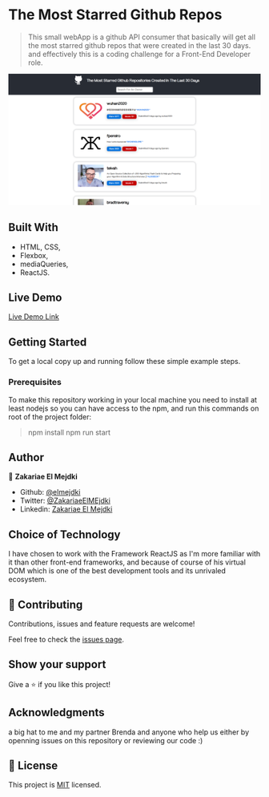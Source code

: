 # The Most Starred Github Repos

> This small webApp is a github API consumer that basically will get all the most starred github repos that were created in the last 30 days. and effectively this is a coding challenge for a Front-End Developer role.

![screenshot](./Screenshot.png)

## Built With

- HTML, CSS,
- Flexbox,
- mediaQueries,
- ReactJS.

## Live Demo

[Live Demo Link](http://raw.githack.com/elmejdki/TNW-clone/create-home-page/index.html)

## Getting Started

To get a local copy up and running follow these simple example steps.

### Prerequisites

To make this repository working in your local machine you need to install at least nodejs so you can have access to the npm, and run this commands on root of the project folder:

> npm install
> npm run start

## Author

👤 **Zakariae El Mejdki**

- Github: [@elmejdki](https://github.com/elmejdki)
- Twitter: [@ZakariaeElMEjdki](https://twitter.com/0ca7848f87ab470)
- Linkedin: [Zakariae El Mejdki](https://www.linkedin.com/in/zakariae-el-mejdki-644898139/)

## Choice of Technology

I have chosen to work with the Framework ReactJS as I'm more familiar with it than other front-end frameworks, and because of course of his virtual DOM which is one of the best development tools and its unrivaled ecosystem.

## 🤝 Contributing

Contributions, issues and feature requests are welcome!

Feel free to check the [issues page](https://github.com/elmejdki/TNW-clone/issues).

## Show your support

Give a ⭐️ if you like this project!

## Acknowledgments

a big hat to me and my partner Brenda and anyone who help us either by openning issues on this repository or reviewing our code :)

## 📝 License

This project is [MIT](lic.url) licensed.
